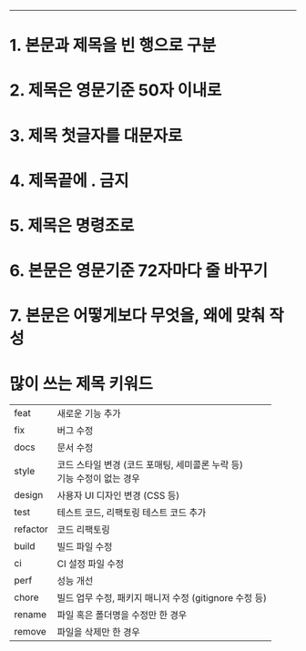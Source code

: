 
--- 

# 1. 본문과 제목을 빈 행으로 구분

# 2. 제목은 영문기준 50자 이내로

# 3. 제목 첫글자를 대문자로

# 4. 제목끝에 . 금지

# 5. 제목은 명령조로

# 6. 본문은 영문기준 72자마다 줄 바꾸기

# 7. 본문은 어떻게보다 무엇을, 왜에 맞춰 작성

# 많이 쓰는 제목 키워드

|   |   |
|---|---|
|feat|새로운 기능 추가|
|fix|버그 수정|
|docs|문서 수정|
|style|코드 스타일 변경 (코드 포매팅, 세미콜론 누락 등)  <br>기능 수정이 없는 경우|
|design|사용자 UI 디자인 변경 (CSS 등)|
|test|테스트 코드, 리팩토링 테스트 코드 추가|
|refactor|코드 리팩토링|
|build|빌드 파일 수정|
|ci|CI 설정 파일 수정|
|perf|성능 개선|
|chore|빌드 업무 수정, 패키지 매니저 수정 (gitignore 수정 등)|
|rename|파일 혹은 폴더명을 수정만 한 경우|
|remove|파일을 삭제만 한 경우|


